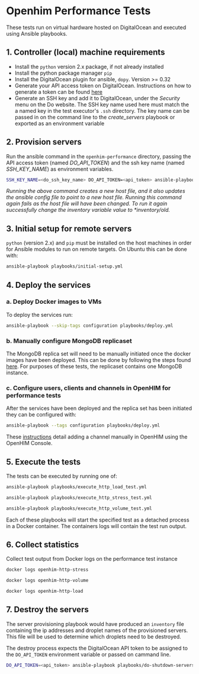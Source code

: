 # Openhim Performance Tests

These tests run on virtual hardware hosted on DigitalOcean and executed using Ansible playbooks.



## 1. Controller (local) machine requirements

- Install the `python` version 2.x package, if not already installed
- Install the python package manager `pip`
- Install the DigitalOcean plugin for ansible, `dopy`. Version >= 0.32
- Generate your API access token on DigitalOcean. Instructions on how to generate a token can be found [here](https://www.digitalocean.com/docs/api/create-personal-access-token/)
- Generate an SSH key and add it to DigitalOcean, under the *Security* menu on the Do website. The SSH key name used here must match the a named key in the test executor's `.ssh` directory. The key name can be passed in on the command line to the *create_servers* playbook or exported as an environment variable


## 2. Provision servers

Run the ansible command in the `openhim-performance` directory, passing the API access token (named *DO_API_TOKEN*) and the ssh key name (named *SSH_KEY_NAME*) as environment variables. 

```sh
SSH_KEY_NAME=<do_ssh_key_name> DO_API_TOKEN=<api_token> ansible-playbook playbooks/create_servers.yml
```

 _Running the above command creates a new host file, and it also updates the ansible config file to point to a new host file.
 Running this command again fails as the host file will have been changed.
 To run it again successfully change the *inventory* variable value to *inventory/old._  


## 3. Initial setup for remote servers

`python` (version 2.x) and `pip` must be installed on the host machines in order for Ansible modules to run on remote targets. 
On Ubuntu this can be done with:

```sh
ansible-playbook playbooks/initial-setup.yml
```


## 4. Deploy the services

### a. Deploy Docker images to VMs

To deploy the services run:

```sh
ansible-playbook --skip-tags configuration playbooks/deploy.yml
```

### b. Manually configure MongoDB replicaset

The MongoDB replica set will need to be manually initiated once the docker images have been deployed. 
This can be done by following the steps found [here](https://docs.mongodb.com/manual/tutorial/deploy-replica-set/#initiate-the-replica-set).
For purposes of these tests, the replicaset contains one MongoDB instance.

### c. Configure users, clients and channels in OpenHIM for performance tests

After the services have been deployed and the replica set has been initiated they can be configured with:

```sh
ansible-playbook --tags configuration playbooks/deploy.yml
```

These [instructions](https://openhim.readthedocs.io/en/latest/how-to/how-to-setup-and-configure-openhim.html#openhim-channels) detail adding a channel manually in OpenHIM using the OpenHIM Console.


## 5. Execute the tests

The tests can be executed by running one of:

```sh
ansible-playbook playbooks/execute_http_load_test.yml
```

```sh
ansible-playbook playbooks/execute_http_stress_test.yml
```

```sh
ansible-playbook playbooks/execute_http_volume_test.yml
```

Each of these playbooks will start the specified test as a detached process in a Docker container. 
The containers logs will contain the test run output.


## 6. Collect statistics

Collect test output from Docker logs on the performance test instance

```sh
docker logs openhim-http-stress
```

```sh
docker logs openhim-http-volume
```

```sh
docker logs openhim-http-load
```

## 7. Destroy the servers

The server provisioning playbook would have produced an `inventory` file containing the ip addresses and droplet names of the
provisioned servers. This file will be used to determine which droplets need to be destroyed.

The destroy process expects the DigitalOcean API token to be assigned to the `DO_API_TOKEN` environment variable or passed on cammand line.  

```sh
DO_API_TOKEN=<api_token> ansible-playbook playbooks/do-shutdown-servers.yml
```
